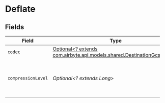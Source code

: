 # Deflate


## Fields

| Field                                                                                                               | Type                                                                                                                | Required                                                                                                            | Description                                                                                                         |
| ------------------------------------------------------------------------------------------------------------------- | ------------------------------------------------------------------------------------------------------------------- | ------------------------------------------------------------------------------------------------------------------- | ------------------------------------------------------------------------------------------------------------------- |
| `codec`                                                                                                             | [Optional<? extends com.airbyte.api.models.shared.DestinationGcsCodec>](../../models/shared/DestinationGcsCodec.md) | :heavy_minus_sign:                                                                                                  | N/A                                                                                                                 |
| `compressionLevel`                                                                                                  | *Optional<? extends Long>*                                                                                          | :heavy_minus_sign:                                                                                                  | 0: no compression & fastest, 9: best compression & slowest.                                                         |